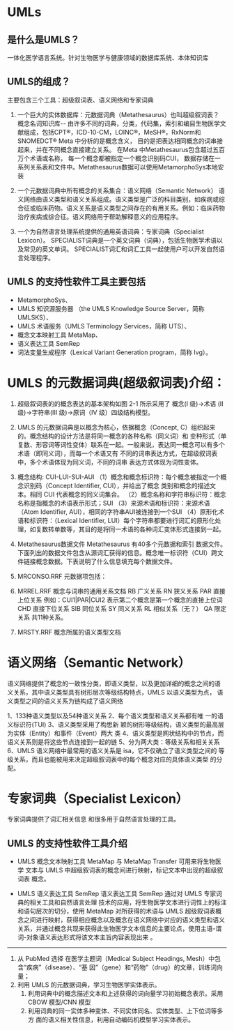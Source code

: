 # UMLs
## 是什么是UMLS？
一体化医学语言系统。针对生物医学与健康领域的数据库系统、本体知识库

## UMLS的组成？
主要包含三个工具：超级叙词表、语义网络和专家词典
![]()

1. 一个巨大的实体数据库：元数据词典（Metathesaurus）也叫超级叙词表？
概念名词知识库--  由许多不同的词典，分类，代码集，索引和编目生物医学文献组成，包括CPT®，ICD-10-CM，LOINC®，MeSH®，RxNorm和SNOMEDCT®
Meta 中分析的是概念含义， 目的是把表达相同概念的词串接起来，并在不同概念直接建立关系。
在Meta 中Metathesaurus包含超过五百万个术语或名称， 每一个概念都被指定一个概念识别码CUI， 数据存储在一系列关系表和文件中。Metathesaurus数据可以使用MetamorphoSys本地安装

2. 一个元数据词典中所有概念的关系集合：语义网络（Semantic Network）
语义网络由语义类型和语义关系组成。语义类型是广泛的科目类别，如疾病或综合征或临床药物。语义关系是语义类型之间存在的有用关系。例如：临床药物治疗疾病或综合征。语义网络用于帮助解释意义的应用程序。

3. 一个为自然语言处理系统提供的通用英语词典：专家词典（Specialist Lexicon）。
SPECIALIST词典是一个英文词典（词典），包括生物医学术语以及常见的英文单词。
SPECIALIST词汇和词汇工具一起使用户可以开发自然语言处理程序。

## UMLS 的支持性软件工具主要包括 
- MetamorphoSys、
- UMLS 知识源服务器 （the UMLS Knowledge Source Server，简称 UMLSKS）、
- UMLS 术语服务（UMLS  Terminology Services，简称 UTS）、
- 概念文本映射工具 MetaMap、
- 语义表达工具 SemRep 
- 词法变量生成程序（Lexical Variant Generation program，简称 lvg）。

# UMLS 的元数据词典(超级叙词表)介绍：

1. 超级叙词表的的概念表达的基本架构如图 2-1 所示采用了  概念(I 级)→术语 (II 级)→字符串(III 级)→原词（IV 级）四级结构模型。
![]()
2. UMLS 的元数据词典是以概念为核心，依据概念（Concept, C）组织起来的。概念结构的设计方法是将同一概念的各种名称（同义词）和 变种形式（单复数、形容词等词性变体）联系在一起。一般来说，表达同一概念可以有多个术语（即同义词），而每一个术语又有 不同的词串表达方式，在超级叙词表中，多个术语体现为同义词，不同的词串 表达方式体现为词性变体。
3. 概念结构: CUI-LUI-SUI-AUI
（1）概念和概念标识符：每个概念被指定一个概念识别码（Concept Identifier, CUI），并给出了概念 类别和概念的描述文本。相同 CUI 代表概念的同义词集合。
（2）概念名称和字符串标识符：概念名称是指概念的术语表示形式；SUI
（3）来源术语和标识符：来源术语（Atom Identifier, AUI），相同的字符串AUI被连接到一个SUI
（4）原形化术语和标识符：（Lexical Identifier, LUI）每个字符串都要进行词汇的原形化处理，如复数转单数等，其目的是将同一术语的各种词汇变体形式连接到一起。

5. Metathesaurus数据文件
Metathesaurus 有40多个元数据和索引 数据文件。
下面列出的数据文件包含从源词汇获得的信息。概念唯一标识符（CUI）跨文件链接概念数据。下表说明了什么信息填充每个数据文件。
![]()

6. MRCONSO.RRF 元数据项包括：
![]()

7. MRREL.RRF      概念与词串的通用关系文档
     RB       广义关系
     RN       狭义关系
     PAR     直接上位关系     例如：CUI1|PAR|CUI2 表示第二个概念是第一个概念的直接上位词
     CHD     直接下位关系
     SIB       同位关系
     SY        同义关系
     RL        相似关系（无？）
     QA        限定关系
 共11种关系。
 
 8. MRSTY.RRF      概念所属的语义类型文档
 
# 语义网络（Semantic Network）

语义网络提供了概念的一致性分类，即语义类型，以及更加详细的概念之间的语 义关系，其中语义类型具有树形层次等级结构特点，UMLS 以语义类型为点， 语义类型之间的语义关系为链构成了语义网络

1、133种语义类型以及54种语义关系
2、每个语义类型和语义关系都有唯 一的语义标识符(TUI)
3、语义类型采用了构思新 颖的树形等级结构，语义类型的最高层为实体（Entity）和事件（Event）两大 类
4、语义类型是网状结构中的节点，而语义关系则是将这些节点连接到一起的链
5、分为两大类：等级关系和相关关系
6、UMLS 语义网络中最常用的语义关系是 isa，它不仅确立了语义类型之间的 等级关系，而且也能被用来决定超级叙词表中的每个概念对应的具体语义类型
的分配。

# 专家词典（Specialist Lexicon）

专家词典提供了词汇相关信息 和很多用于自然语言处理的工具。

## UMLS 的支持性软件工具介绍
- UMLS 概念文本映射工具 MetaMap 与 MetaMap Transfer
可用来将生物医学 文本与 UMLS 中超级叙词表的概念间进行映射，标记文本中出现的超级叙词表 概念。

- UMLS 语义表达工具 SemRep
语义表达工具 SemRep 通过对 UMLS 专家词典的相关工具和自然语言处理 技术的应用，将生物医学文本进行词性上的标注和语句层次的切分，使用 MetaMap 对所获得的术语与 UMLS 超级叙词表概念之间进行映射，获得相应概念以及概念在语义网络中对应的语义类型和语义关系，并通过概念共现来获得此生物医学文本信息的主要论点，使用主语-谓词-对象语义表达形式将该文本主旨内容表现出来 。

----
1. 从 PubMed 选择 在医学主题词（Medical Subject Headings, Mesh）中包含“疾病”（disease）、“基 因”（gene）和“药物”（drug）的文章，训练词向量；
2. 利用 UMLS 的元数据词典，学习生物医学实体表示。
    1. 利用词典中的概念描述文本和上述获得的词向量学习初始概念表示。采用 CBOW 模型/CNN 模型
    2. 利用词典的同一实体多种变体、不同实体同名、实体类型、上下位词等多方 面的语义相关性信息，利用自动编码机模型学习实体表示。

